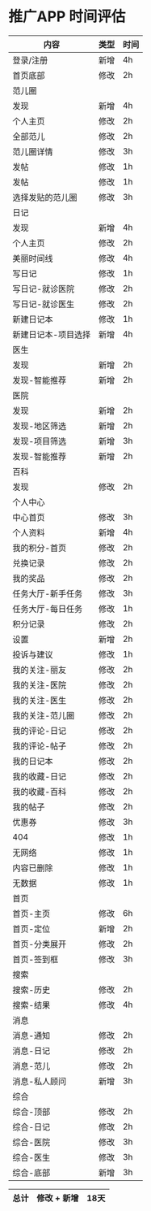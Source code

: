 # 推广APP 时间评估

|   内容  |类型    |  时间  |
|---------| ------ | ------ |
|   登录/注册  |   新增  | 4h  |
|   首页底部  |   修改  | 2h  |
|   范儿圈    |
|   发现  |   新增  | 4h  |
|   个人主页  |   修改  | 2h  |
|   全部范儿  |   修改  | 2h  |
|   范儿圈详情  |   修改  | 3h  |
|   发帖  |   修改  | 1h  |
|   发帖  |   修改  | 1h  |
|  选择发贴的范儿圈  |   修改  | 3h |
|   日记    |
|   发现  |   新增  | 4h  |
|   个人主页  |   修改  | 2h  |
|   美丽时间线  |   修改  | 4h  |
|   写日记  |   修改  | 1h  |
|   写日记-就诊医院  |   修改  | 2h  |
|   写日记-就诊医生  |   修改  | 2h  |
|   新建日记本  |   修改  | 1h  |
|   新建日记本-项目选择  |   新增  | 4h  |
|   医生    |
|   发现  |   新增  | 2h  |
|   发现-智能推荐  |   新增  | 2h  |
|   医院    |
|   发现  |   新增  | 2h  |
|   发现-地区筛选  |   新增  | 2h  |
|   发现-项目筛选  |   新增  | 3h  |
|   发现-智能推荐  |   新增  | 2h  |
|   百科  |
|   发现  |   修改  | 2h  |
|   个人中心   |
|   中心首页  |   修改  | 3h  |
|   个人资料  |   新增  | 4h  |
|   我的积分-首页  |   修改  | 2h  |
|   兑换记录  |   修改  | 2h  |
|   我的奖品  |   修改  | 2h  |
|   任务大厅-新手任务  |   修改  | 3h  |
|   任务大厅-每日任务  |   修改  | 1h  |
|   积分记录  |   修改  | 2h  |
|   设置  |   新增  | 2h  |
|   投诉与建议  |   修改  | 1h  |
|   我的关注-丽友  |   修改  | 2h  |
|   我的关注-医院  |   修改  | 2h  |
|   我的关注-医生  |   修改  | 2h  |
|   我的关注-范儿圈  |   修改  | 2h  |
|   我的评论-日记  |   修改  | 2h  |
|   我的评论-帖子  |   修改  | 2h  |
|   我的日记本  |   修改  | 2h  |
|   我的收藏-日记  |   修改  | 2h  |
|   我的收藏-百科  |   修改  | 2h  |
|   我的帖子  |   修改  | 2h  |
|   优惠券  |   修改  | 3h  |
|   404  |   修改  | 1h  |
|   无网络  |   修改  | 1h  |
|   内容已删除  |   修改  | 1h  |
|   无数据  |   修改  | 1h  |
|   首页  |
|   首页-主页  |   修改  | 6h  |
|   首页-定位  |   新增  | 2h  |
|   首页-分类展开  |   修改  | 2h  |
|   首页-签到框  |   修改  | 3h  |
|   搜索  |
|   搜索-历史  |   修改  | 2h  |
|   搜索-结果  |   修改  | 4h  |
|   消息  |
|   消息-通知  |   修改  | 2h  |
|   消息-日记  |   修改  | 2h  |
|   消息-范儿  |   修改  | 2h  |
|   消息-私人顾问  |   新增  | 3h  |
|   综合  |
|   综合-顶部  |   修改  | 2h  |
|   综合-日记  |   修改  | 2h  |
|   综合-医院  |   修改  | 3h  |
|   综合-医生  |   修改  | 3h  |
|   综合-底部  |   新增  | 3h  |

|   总计  |修改 + 新增    |  18天  |
|---------| ------ | ------ |
